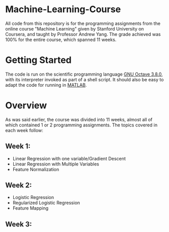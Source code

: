 # Machine-Learning-Course
All code from this repository is for the programming assignments from the online course "Machine Learning" given by Stanford University on Coursera, and taught by Professor Andrew Yang. The grade achieved was 100% for the entire course, which spanned 11 weeks.
# Getting Started
The code is run on the scientific programming language [GNU Octave 3.8.0](https://www.gnu.org/software/octave/), with its interpreter invoked as part of a shell script. It should also be easy to adapt the code for running in [MATLAB](https://www.mathworks.com/products/matlab.html).
# Overview
As was said earlier, the course was divided into 11 weeks, almost all of which contained 1 or 2 programming assignments. The topics covered in each week follow:
## Week 1: 
- Linear Regression with one variable/Gradient Descent
- Linear Regression with Multiple Variables
- Feature Normalization
## Week 2:
- Logistic Regression
- Regularized Logistic Regression
- Feature Mapping
## Week 3:



